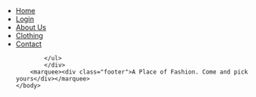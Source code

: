 <html>
	<head>
		<title>QuadAys Fashion</title>
		<link rel="stylesheet" href="../css/style1.css">
	</head>
	<body background="../images/pic.jpg">
		<header>
			<Welcome to QuadAys Fashion!!>
		</header>
		<div class="nav">
			<ul>
				<li><a href="#">Home</a></li>
				<li><a href="../Login Page/Index3.html">Login</a></li>
				<li><a href="../About Us Page/AboutUs.html">About Us</a></li>
				<li><a href="../Clothing/Clothing.html">Clothing</a></li>
				<li><a href="../Contact us/ContactUs.html">Contact</a></li>
				
			</ul>
			</div>
		<marquee><div class="footer">A Place of Fashion. Come and pick yours</div></marquee>
	</body>
</html> 
